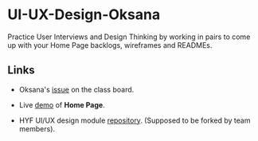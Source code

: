 # UI-UX-Design-Oksana

Practice User Interviews and Design Thinking by working in pairs to come up with your Home Page backlogs, wireframes and READMEs.

## Links

- Oksana's [issue](https://github.com/HackYourFutureBelgium/class-13-14/issues/177) on the class board.

- Live [demo](https://oksanashulha.github.io/UI-UX-Design-Saban/) of **Home Page**.

- HYF UI/UX design module [repository](https://github.com/HackYourFutureBelgium/ux-ui-design). (Supposed to be forked by team members).

